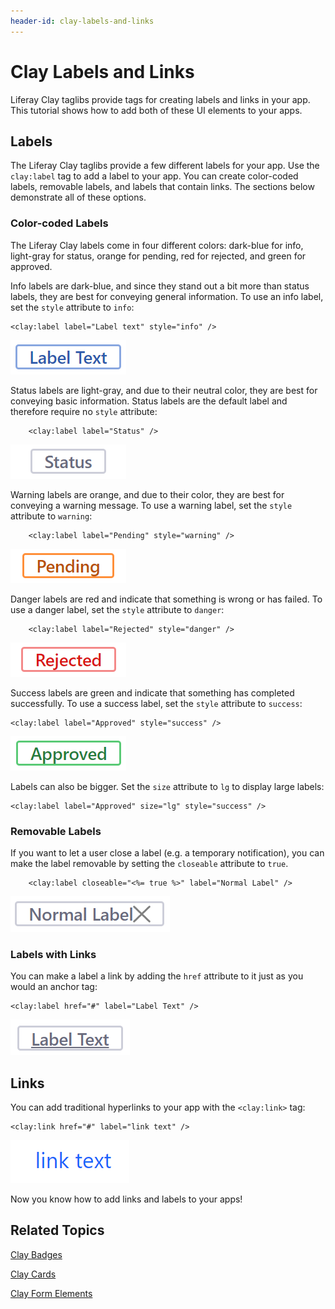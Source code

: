 ```yaml
---
header-id: clay-labels-and-links
---
```


# Clay Labels and Links

Liferay Clay taglibs provide tags for creating labels and links in your app. 
This tutorial shows how to add both of these UI elements to your apps. 

## Labels

The Liferay Clay taglibs provide a few different labels for your app. Use the 
`clay:label` tag to add a label to your app. You can create color-coded labels, 
removable labels, and labels that contain links. The sections below demonstrate 
all of these options. 

### Color-coded Labels

The Liferay Clay labels come in four different colors: dark-blue for info, 
light-gray for status, orange for pending, red for rejected, and green for 
approved.

Info labels are dark-blue, and since they stand out a bit more than status 
labels, they are best for conveying general information. To use an info label, 
set the `style` attribute to `info`:

    <clay:label label="Label text" style="info" />

![Figure 1: Info labels convey general information.](../../../images/clay-taglib-label-info.png)

Status labels are light-gray, and due to their neutral color, they are best for 
conveying basic information. Status labels are the default label and therefore 
require no `style` attribute: 

		<clay:label label="Status" />

![Figure 2: Status labels are the least flashy and best for displaying basic information.](../../../images/clay-taglib-label-status.png)

Warning labels are orange, and due to their color, they are best for conveying
a warning message. To use a warning label, set the `style` attribute to
`warning`:

		<clay:label label="Pending" style="warning" />

![Figure 3: Warning labels notify the user of issues, but nothing app breaking.](../../../images/clay-taglib-label-warning.png)

Danger labels are red and indicate that something is wrong or has failed. To use 
a danger label, set the `style` attribute to `danger`:

		<clay:label label="Rejected" style="danger" />

![Figure 4: Danger labels convey a sense of urgency that must be addressed.](../../../images/clay-taglib-label-danger.png)

Success labels are green and indicate that something has completed successfully. 
To use a success label, set the `style` attribute to `success`:

    <clay:label label="Approved" style="success" />

![Figure 5: Success labels indicate a successful action.](../../../images/clay-taglib-label-success.png)

Labels can also be bigger. Set the `size` attribute to `lg` to display large
labels:
    
    <clay:label label="Approved" size="lg" style="success" />

### Removable Labels

If you want to let a user close a label (e.g. a temporary notification), you can 
make the label removable by setting the `closeable` attribute to `true`.

		<clay:label closeable="<%= true %>" label="Normal Label" />

![Figure 6: Labels can be removable.](../../../images/clay-taglib-label-removable.png)

### Labels with Links

You can make a label a link by adding the `href` attribute to it just as you 
would an anchor tag:

    <clay:label href="#" label="Label Text" />
    
![Figure 7: Labels can also be links.](../../../images/clay-taglib-label-link.png)

## Links

You can add traditional hyperlinks to your app with the `<clay:link>` tag:

    <clay:link href="#" label="link text" />
    
![Figure 8: Clay taglibs also provide link elements.](../../../images/clay-taglib-link.png)

Now you know how to add links and labels to your apps!

## Related Topics

[Clay Badges](/docs/7-1/tutorials/-/knowledge_base/t/clay-badges)

[Clay Cards](/docs/7-1/tutorials/-/knowledge_base/t/clay-cards)

[Clay Form Elements](/docs/7-1/tutorials/-/knowledge_base/t/clay-form-elements)
